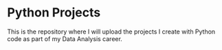 # Python Projects

This is the repository where I will upload the projects I create with Python code as part of my Data Analysis career. 
